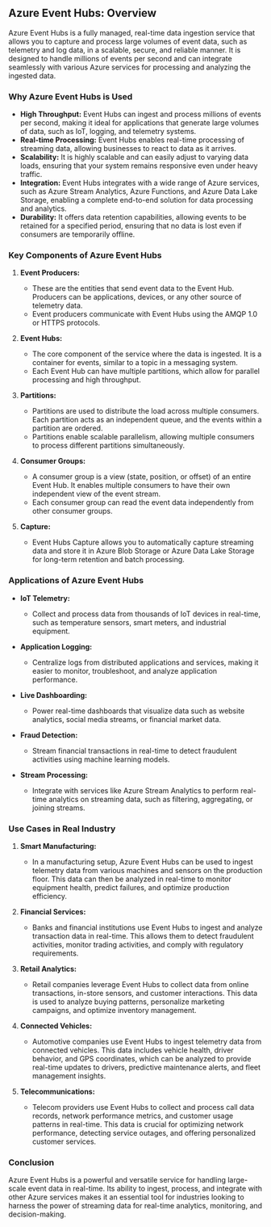 ## Azure Event Hubs: Overview

Azure Event Hubs is a fully managed, real-time data ingestion service that allows you to capture and process large volumes of event data, such as telemetry and log data, in a scalable, secure, and reliable manner. It is designed to handle millions of events per second and can integrate seamlessly with various Azure services for processing and analyzing the ingested data.

### Why Azure Event Hubs is Used

- **High Throughput:** Event Hubs can ingest and process millions of events per second, making it ideal for applications that generate large volumes of data, such as IoT, logging, and telemetry systems.
- **Real-time Processing:** Event Hubs enables real-time processing of streaming data, allowing businesses to react to data as it arrives.
- **Scalability:** It is highly scalable and can easily adjust to varying data loads, ensuring that your system remains responsive even under heavy traffic.
- **Integration:** Event Hubs integrates with a wide range of Azure services, such as Azure Stream Analytics, Azure Functions, and Azure Data Lake Storage, enabling a complete end-to-end solution for data processing and analytics.
- **Durability:** It offers data retention capabilities, allowing events to be retained for a specified period, ensuring that no data is lost even if consumers are temporarily offline.

### Key Components of Azure Event Hubs

1. **Event Producers:**
   - These are the entities that send event data to the Event Hub. Producers can be applications, devices, or any other source of telemetry data.
   - Event producers communicate with Event Hubs using the AMQP 1.0 or HTTPS protocols.

2. **Event Hubs:**
   - The core component of the service where the data is ingested. It is a container for events, similar to a topic in a messaging system.
   - Each Event Hub can have multiple partitions, which allow for parallel processing and high throughput.

3. **Partitions:**
   - Partitions are used to distribute the load across multiple consumers. Each partition acts as an independent queue, and the events within a partition are ordered.
   - Partitions enable scalable parallelism, allowing multiple consumers to process different partitions simultaneously.

4. **Consumer Groups:**
   - A consumer group is a view (state, position, or offset) of an entire Event Hub. It enables multiple consumers to have their own independent view of the event stream.
   - Each consumer group can read the event data independently from other consumer groups.

5. **Capture:**
   - Event Hubs Capture allows you to automatically capture streaming data and store it in Azure Blob Storage or Azure Data Lake Storage for long-term retention and batch processing.

### Applications of Azure Event Hubs

- **IoT Telemetry:**
  - Collect and process data from thousands of IoT devices in real-time, such as temperature sensors, smart meters, and industrial equipment.
  
- **Application Logging:**
  - Centralize logs from distributed applications and services, making it easier to monitor, troubleshoot, and analyze application performance.
  
- **Live Dashboarding:**
  - Power real-time dashboards that visualize data such as website analytics, social media streams, or financial market data.
  
- **Fraud Detection:**
  - Stream financial transactions in real-time to detect fraudulent activities using machine learning models.
  
- **Stream Processing:**
  - Integrate with services like Azure Stream Analytics to perform real-time analytics on streaming data, such as filtering, aggregating, or joining streams.

### Use Cases in Real Industry

1. **Smart Manufacturing:**
   - In a manufacturing setup, Azure Event Hubs can be used to ingest telemetry data from various machines and sensors on the production floor. This data can then be analyzed in real-time to monitor equipment health, predict failures, and optimize production efficiency.

2. **Financial Services:**
   - Banks and financial institutions use Event Hubs to ingest and analyze transaction data in real-time. This allows them to detect fraudulent activities, monitor trading activities, and comply with regulatory requirements.

3. **Retail Analytics:**
   - Retail companies leverage Event Hubs to collect data from online transactions, in-store sensors, and customer interactions. This data is used to analyze buying patterns, personalize marketing campaigns, and optimize inventory management.

4. **Connected Vehicles:**
   - Automotive companies use Event Hubs to ingest telemetry data from connected vehicles. This data includes vehicle health, driver behavior, and GPS coordinates, which can be analyzed to provide real-time updates to drivers, predictive maintenance alerts, and fleet management insights.

5. **Telecommunications:**
   - Telecom providers use Event Hubs to collect and process call data records, network performance metrics, and customer usage patterns in real-time. This data is crucial for optimizing network performance, detecting service outages, and offering personalized customer services.

### Conclusion

Azure Event Hubs is a powerful and versatile service for handling large-scale event data in real-time. Its ability to ingest, process, and integrate with other Azure services makes it an essential tool for industries looking to harness the power of streaming data for real-time analytics, monitoring, and decision-making.
